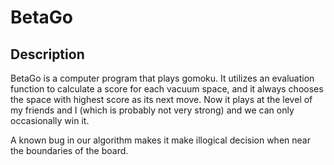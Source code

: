 # BetaGo

## Description

BetaGo is a computer program that plays gomoku. It utilizes an evaluation function to calculate a score for each vacuum space, and it always chooses the space with highest score as its next move. Now it plays at the level of my friends and I (which is probably not very strong) and we can only occasionally win it.

A known bug in our algorithm makes it make illogical decision when near the boundaries of the board.